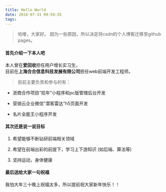 ```yaml
---
title: Hello World
date: 2018-07-31 09:59:35
tags:
---
```


> 哈喽，大家好。
> 因为一些原因，所以决定将csdn的个人博客迁移至github pages。

#### 首先介绍一下本人吧

本人曾在**爱回收**担任用户增长实习生，  
目前在**上海合合信息科技发展有限公司**担任web前端开发工程师。

> 目前主要负责和参与的有： 

- 浙商合作项目“拾年”小程序和pc版管理后台开发

- 营销云企业微信“潜客雷达”h5页面开发

- 名片全能王小程序开发

#### 其次还是说一说目标

1. 希望能够不断钻研前端相关领域

2. 希望在前端出彩的前提下，学习上下游知识 (如后端、算法等)

3. 坚持运动，身体健康

#### 最后送给大家一句祝福

我怕大年三十晚上祝福太多，所以提前祝大家新年快乐！！

